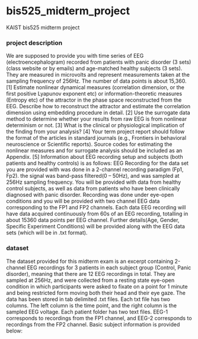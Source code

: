 # bis525_midterm_project
KAIST bis525 midterm project

### project description
We are supposed to provide you with time series of EEG (electroencephalogram) recorded from patients with
panic disorder (3 sets) (class website or by emails) and age-matched healthy subjects (3 sets). They are
measured in microvolts and represent measurements taken at the sampling frequency of 256Hz. The number
of data points is about 15,360.
[1] Estimate nonlinear dynamical measures (correlation dimension, or the first positive Lyapunov exponent etc)
or information-theoretic measures (Entropy etc) of the attractor in the phase space reconstructed from the
EEG. Describe how to reconstruct the attractor and estimate the correlation dimension using embedding
procedure in detail.
[2] Use the surrogate data method to determine whether your results from raw EEG is from nonlinear
determinism or not.
[3] What is the clinical or physiological implication of the finding from your analysis?
[4] Your term project report should follow the format of the articles in standard journals (e.g., Frontiers in
behavioral neuroscience or Scientific reports). Source codes for estimating the nonlinear measures and for
surrogate analysis should be included as an Appendix.
[5] Information about EEG recording setup and subjects (both patients and healthy controls) is as follows:
EEG Recording for the data set you are provided with was done in a 2-channel recording paradigm (Fp1, Fp2).
the signal was band-pass filtered(0 – 50Hz), and was sampled at 256Hz sampling frequency.
You will be provided with data from healthy control subjects, as well as data from patients who have been
clinically diagnosed with panic disorder.
Recording was done under eye-open conditions and you will be provided with two channel EEG data
corresponding to the FP1 and FP2 channels. Each data EEG recording will have data acquired continuously
from 60s of an EEG recording, totalling in about 15360 data points per EEG channel.
Further details(Age, Gender, Specific Experiment Conditions) will be provided along with the EEG data sets
(which will be in .txt format).

### dataset 
The dataset provided for this midterm exam is an excerpt containing 2-channel EEG recordings for 3
patients in each subject group (Control, Panic disorder), meaning that there are 12 EEG recordings in
total.
They are sampled at 256Hz, and were collected from a resting state eye-open condition in which
participants were asked to fixate on a point for 1 minute and being restricted form moving both their
head and their eye gaze.
The data has been stored in tab delimited .txt files. Each txt file has two columns. The left column is the
time point, and the right column is the sampled EEG voltage.
Each patient folder has two text files. EEG-1 corresponds to recordings from the FP1 channel, and EEG-2
corresponds to recordings from the FP2 channel.
Basic subject information is provided below:
